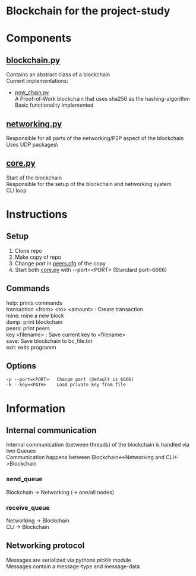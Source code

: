# Blockchain for the project-study

# Components
## [blockchain.py](./blockchain.py)
Contains an abstract class of a blockchain \
Current implementations:
* [pow_chain.py](./pow_chain.py)\
A Proof-of-Work blockchain that uses sha256 as the hashing-algorithm \
Basic functionality implemented
## [networking.py](./networking-py)
Responsible for all parts of the networking/P2P aspect of the blockchain \
Uses UDP packages\
## [core.py](./core.py)
Start of the blockchain \
Responsible for the setup of the blockchain and networking system \
CLI loop

# Instructions
## Setup
1. Clone repo
2. Make copy of repo
3. Change port in [peers.cfg](./peers.cfg) of the copy
5. Start both [core.py](./core.py) with --port=\<PORT> (Standard port=6666)

## Commands
help: prints commands\
transaction \<from> \<to> \<amount> : Create transaction \
mine: mine a new block \
dump: print blockchain \
peers: print peers \
key \<filename> : Save current key to \<filename>\
save: Save blockchain to bc_file.txt\
exit: exits programm

## Options
```
-p --port=<PORT>   Change port (default is 6666)
-k --key=<PATH>    Load private key from file
```
# Information
## Internal communication
Internal communication (between threads) of the blockchain is handled via two Queues \
Communication happens between Blockchain<->Networking and CLI<->Blockchain
### send_queue
Blockchain -> Networking (-> one/all nodes)

### receive_queue
Networking -> Blockchain \
CLI -> Blockchain

## Networking protocol
Messages are serialized via pythons _pickle_ module \
Messages contain a message-type and message-data